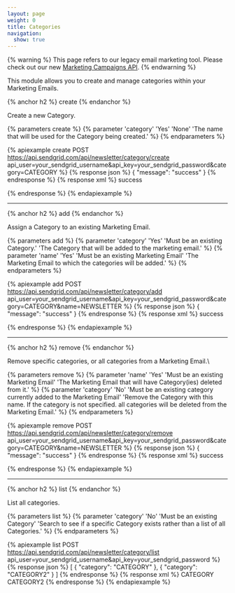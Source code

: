 ```yaml
---
layout: page
weight: 0
title: Categories
navigation:
  show: true
---
```

{% warning %}
This page refers to our legacy email marketing tool. Please check out our new <a href="{{root_url}}/API_Reference/Marketing_Campaigns/index.html">Marketing Campaigns API</a>.
{% endwarning %}


This module allows you to create and manage categories within your Marketing Emails.

{% anchor h2 %}
create
{% endanchor %}

Create a new Category.


{% parameters create %}
 {% parameter 'category' 'Yes' 'None' 'The name that will be used for the Category being created.' %}
{% endparameters %}


{% apiexample create POST https://api.sendgrid.com/api/newsletter/category/create api_user=your_sendgrid_username&api_key=your_sendgrid_password&category=CATEGORY %}
  {% response json %}
{
  "message": "success"
}
  {% endresponse %}
  {% response xml %}
<result>
   <message>success</message>
</result>

  {% endresponse %}
{% endapiexample %}

* * * * *

{% anchor h2 %}
add
{% endanchor %}

Assign a Category to an existing Marketing Email.


{% parameters add %}
 {% parameter 'category' 'Yes' 'Must be an existing Category.' 'The Category that will be added to the marketing email.' %}
 {% parameter 'name' 'Yes' 'Must be an existing Marketing Email' 'The Marketing Email to which the categories will be added.' %}
{% endparameters %}


{% apiexample add POST https://api.sendgrid.com/api/newsletter/category/add api_user=your_sendgrid_username&api_key=your_sendgrid_password&category=CATEGORY&name=NEWSLETTER %}
  {% response json %}
{
  "message": "success"
}
  {% endresponse %}
  {% response xml %}
<result>
   <message>success</message>
</result>

  {% endresponse %}
{% endapiexample %}

* * * * *

{% anchor h2 %}
remove
{% endanchor %}

Remove specific categories, or all categories from a Marketing Email.\\


{% parameters remove %}
 {% parameter 'name' 'Yes' 'Must be an existing Marketing Email' 'The Marketing Email that will have Category(ies) deleted from it.' %}
 {% parameter 'category' 'No' 'Must be an existing category currently added to the Marketing Email' 'Remove the Category with this name. If the category is not specified. all categories will be deleted from the Marketing Email.' %}
{% endparameters %}


{% apiexample remove POST https://api.sendgrid.com/api/newsletter/category/remove api_user=your_sendgrid_username&api_key=your_sendgrid_password&category=CATEGORY&name=NEWSLETTER %}
  {% response json %}
{
  "message": "success"
}
  {% endresponse %}
  {% response xml %}
<result>
   <message>success</message>
</result>

  {% endresponse %}
{% endapiexample %}

* * * * *
{% anchor h2 %} list {% endanchor %}

List all categories.

{% parameters list %} {% parameter 'category' 'No' 'Must be an existing Category' 'Search to see if a specific Category exists rather than a list of all Categories.' %} {% endparameters %}

{% apiexample list POST https://api.sendgrid.com/api/newsletter/category/list api_user=your_sendgrid_username&api_key=your_sendgrid_password %} {% response json %} [ { "category": "CATEGORY" }, { "category": "CATEGORY2" } ] {% endresponse %} {% response xml %}
<categories>
   <category>
      <category>CATEGORY</category>
   </category>
   <category>
      <category>CATEGORY2</category>
   </category>
</categories>
{% endresponse %} {% endapiexample %}
